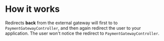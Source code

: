 # How it works

Redirects **back** from the external gateway will first to to `PaymentGatewayController`, and then again redirect the user to your application. The user won't notice the redirect to `PaymentGatewayController`.